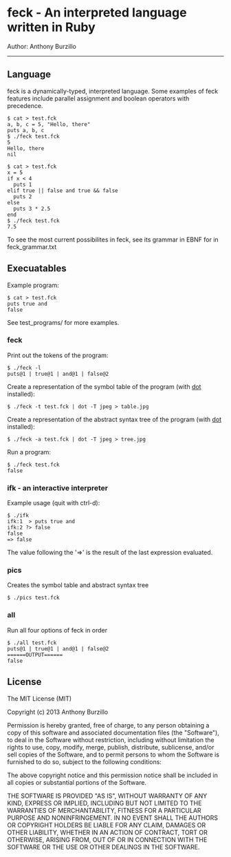 feck - An interpreted language written in Ruby
==============================================

Author: Anthony Burzillo

******

## Language

feck is a dynamically-typed, interpreted language. Some examples of feck features
include parallel assignment and boolean operators with precedence.

```shell
$ cat > test.fck
a, b, c = 5, "Hello, there"
puts a, b, c
$ ./feck test.fck
5
Hello, there
nil
```

```shell
$ cat > test.fck
x = 5
if x < 4
  puts 1
elif true || false and true && false
  puts 2
else
  puts 3 * 2.5
end
$ ./feck test.fck
7.5
```

To see the most current possibilites in feck, see its grammar in EBNF for in
feck_grammar.txt

## Execuatables

Example program:

```shell
$ cat > test.fck
puts true and
false
```

See test_programs/ for more examples.

### feck


Print out the tokens of the program:

```shell
$ ./feck -l
puts@1 | true@1 | and@1 | false@2
```

Create a representation of the symbol table of the program (with [dot] installed):

[dot]: http://www.graphviz.org/

```shell
$ ./feck -t test.fck | dot -T jpeg > table.jpg
```

Create a representation of the abstract syntax tree of the program (with [dot] installed):

```shell
$ ./feck -a test.fck | dot -T jpeg > tree.jpg
```

Run a program:

```shell
$ ./feck test.fck
false
```

### ifk - an interactive interpreter

Example usage (quit with ctrl-d):

```shell
$ ./ifk
ifk:1  > puts true and
ifk:2 ?> false
false
=> false
```

The value following the '=>' is the result of the last expression evaluated.

### pics

Creates the symbol table and abstract syntax tree

```shell
$ ./pics test.fck
```

### all

Run all four options of feck in order

```shell
$ ./all test.fck
puts@1 | true@1 | and@1 | false@2
======OUTPUT======
false
```

## License

The MIT License (MIT)

Copyright (c) 2013 Anthony Burzillo

Permission is hereby granted, free of charge, to any person obtaining a copy
of this software and associated documentation files (the "Software"), to deal
in the Software without restriction, including without limitation the rights
to use, copy, modify, merge, publish, distribute, sublicense, and/or sell
copies of the Software, and to permit persons to whom the Software is
furnished to do so, subject to the following conditions:

The above copyright notice and this permission notice shall be included in
all copies or substantial portions of the Software.

THE SOFTWARE IS PROVIDED "AS IS", WITHOUT WARRANTY OF ANY KIND, EXPRESS OR
IMPLIED, INCLUDING BUT NOT LIMITED TO THE WARRANTIES OF MERCHANTABILITY,
FITNESS FOR A PARTICULAR PURPOSE AND NONINFRINGEMENT. IN NO EVENT SHALL THE
AUTHORS OR COPYRIGHT HOLDERS BE LIABLE FOR ANY CLAIM, DAMAGES OR OTHER
LIABILITY, WHETHER IN AN ACTION OF CONTRACT, TORT OR OTHERWISE, ARISING FROM,
OUT OF OR IN CONNECTION WITH THE SOFTWARE OR THE USE OR OTHER DEALINGS IN
THE SOFTWARE.

